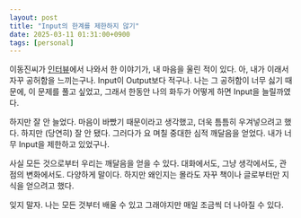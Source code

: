 ```yaml
---
layout: post
title: "Input의 한계를 제한하지 않기"
date: 2025-03-11 01:31:00+0900
tags: [personal]
---
```


이동진씨가 [인터뷰](https://www.youtube.com/watch?v=2YLonjnptTw)에서 나와서 한 이야기가, 내 마음을 울린 적이 있다. 아, 내가 이래서 자꾸 공허함을 느끼는구나. Input이 Output보다 적구나.
나는 그 공허함이 너무 싫기 때문에, 이 문제를 풀고 싶었고, 그래서 한동안 나의 화두가 어떻게 하면 Input을 늘릴까였다.

하지만 잘 안 늘었다. 마음이 바빴기 때문이라고 생각했고, 더욱 틈틈히 우겨넣으려고 했다. 하지만 (당연히) 잘 안 됐다. 그러다가 요 며칠 중대한 심적 깨달음을 얻었다. 내가 너무 Input을 제한하고 있었구나.

사실 모든 것으로부터 우리는 깨달음을 얻을 수 있다. 대화에서도, 그냥 생각에서도, 관점의 변화에서도. 다양하게 말이다. 하지만 왜인지는 몰라도 자꾸 책이나 글로부터만 지식을 얻으려고 했다.

잊지 말자. 나는 모든 것부터 배울 수 있고 그래야지만 매일 조금씩 더 나아질 수 있다.
